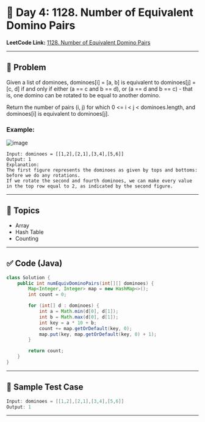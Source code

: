 # 📌 Day 4: 1128. Number of Equivalent Domino Pairs

**LeetCode Link:** [1128. Number of Equivalent Domino Pairs](https://leetcode.com/problems/number-of-equivalent-domino-pairs/description)

---

## 🧩 Problem

Given a list of dominoes, dominoes[i] = [a, b] is equivalent to dominoes[j] = [c, d] if and only if either (a == c and b == d), or (a == d and b == c) - that is, one domino can be rotated to be equal to another domino.

Return the number of pairs (i, j) for which 0 <= i < j < dominoes.length, and dominoes[i] is equivalent to dominoes[j].

### Example:

<img src="https://assets.leetcode.com/uploads/2021/05/14/domino.png" alt ="image">

```
Input: dominoes = [[1,2],[2,1],[3,4],[5,6]]
Output: 1
Explanation: 
The first figure represents the dominoes as given by tops and bottoms: before we do any rotations.
If we rotate the second and fourth dominoes, we can make every value in the top row equal to 2, as indicated by the second figure.
```

---

## 🧠 Topics


- Array
- Hash Table
- Counting

---

## ✅ Code (Java)

```Java
class Solution {
    public int numEquivDominoPairs(int[][] dominoes) {
        Map<Integer, Integer> map = new HashMap<>();
        int count = 0;

        for (int[] d : dominoes) {
            int a = Math.min(d[0], d[1]);
            int b = Math.max(d[0], d[1]);
            int key = a * 10 + b;
            count += map.getOrDefault(key, 0);
            map.put(key, map.getOrDefault(key, 0) + 1);
        }

        return count;
    }
}
```

---

## 🧪 Sample Test Case

```Java
Input: dominoes = [[1,2],[2,1],[3,4],[5,6]]
Output: 1
```

---


